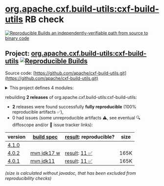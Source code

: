 [org.apache.cxf.build-utils:cxf-build-utils](https://central.sonatype.com/artifact/org.apache.cxf.build-utils/cxf-build-utils/versions) RB check
=======

[![Reproducible Builds](https://reproducible-builds.org/images/logos/rb.svg) an independently-verifiable path from source to binary code](https://reproducible-builds.org/)

## Project: [org.apache.cxf.build-utils:cxf-build-utils](https://central.sonatype.com/artifact/org.apache.cxf.build-utils/cxf-build-utils/versions) [![Reproducible Builds](https://img.shields.io/endpoint?url=https://raw.githubusercontent.com/jvm-repo-rebuild/reproducible-central/master/content/org/apache/cxf/cxf-build-utils/badge.json)](https://github.com/jvm-repo-rebuild/reproducible-central/blob/master/content/org/apache/cxf/cxf-build-utils/README.md)

Source code: [https://github.com/apache/cxf-build-utils.git](https://github.com/apache/cxf-build-utils.git)

<details><summary>This project defines 4 modules:</summary>

* [org.apache.cxf.build-utils:cxf-build-utils](https://central.sonatype.com/artifact/org.apache.cxf.build-utils/cxf-build-utils/overview)
* [org.apache.cxf.build-utils:cxf-buildtools](https://central.sonatype.com/artifact/org.apache.cxf.build-utils/cxf-buildtools/overview)
* [org.apache.cxf.build-utils:cxf-xml2fastinfoset-plugin](https://central.sonatype.com/artifact/org.apache.cxf.build-utils/cxf-xml2fastinfoset-plugin/overview)
* [org.apache.cxf.build-utils:cxf-xml2fastinfoset-test](https://central.sonatype.com/artifact/org.apache.cxf.build-utils/cxf-xml2fastinfoset-test/overview)
</details>

rebuilding **2 releases** of org.apache.cxf.build-utils:cxf-build-utils:
- **2** releases were found successfully **fully reproducible** (100% reproducible artifacts :white_check_mark:),
- 0 had issues (some unreproducible artifacts :warning:, see eventual :mag: diffoscope and/or :memo: issue tracker links):

| version | [build spec](/BUILDSPEC.md) | [result](https://reproducible-builds.org/docs/jvm/): reproducible? | size |
| -- | --------- | ------ | -- |
| [4.1.0](https://central.sonatype.com/artifact/org.apache.cxf.build-utils/cxf-build-utils/4.1.0/pom) | | | |
| [4.0.2](https://central.sonatype.com/artifact/org.apache.cxf.build-utils/cxf-build-utils/4.0.2/pom) | [mvn jdk17 w](cxf-build-utils-4.0.2.buildspec) | [result](cxf-build-utils-4.0.2.buildinfo): [11 :white_check_mark: ](cxf-build-utils-4.0.2.buildcompare) | 165K |
| [4.0.1](https://central.sonatype.com/artifact/org.apache.cxf.build-utils/cxf-build-utils/4.0.1/pom) | [mvn jdk11](cxf-build-utils-4.0.1.buildspec) | [result](cxf-build-utils-4.0.1.buildinfo): [11 :white_check_mark: ](cxf-build-utils-4.0.1.buildcompare) | 165K |

<i>(size is calculated without javadoc, that has been excluded from reproducibility checks)</i>
